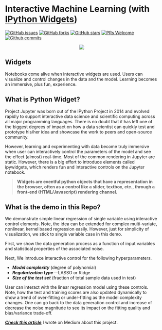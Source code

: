 # Interactive Machine Learning (with [IPython Widgets](https://ipywidgets.readthedocs.io))

[![GitHub issues](https://img.shields.io/github/issues/tirthajyoti/Interactive_Machine_Learning.svg)](https://github.com/tirthajyoti/Interactive_Machine_Learning/issues)
[![GitHub forks](https://img.shields.io/github/forks/tirthajyoti/Interactive_Machine_Learning.svg)](https://github.com/tirthajyoti/Interactive_Machine_Learning/network)
[![GitHub stars](https://img.shields.io/github/stars/tirthajyoti/Interactive_Machine_Learning.svg)](https://github.com/tirthajyoti/Interactive_Machine_Learning/stargazers)
[![PRs Welcome](https://img.shields.io/badge/PRs-welcome-brightgreen.svg)](https://github.com/tirthajyoti/Interactive_Machine_Learning/pulls)
[![Github commits](https://img.shields.io/github/commit-activity/y/tirthajyoti/Interactive_Machine_Learning.svg)](https://github.com/tirthajyoti/Interactive_Machine_Learning/stats/contributors)

<p align="center"><img src="https://raw.githubusercontent.com/tirthajyoti/Interactive_Machine_Learning/master/Interactive_ML.gif"/></p>

## Widgets

Notebooks come alive when interactive widgets are used. Users can visualize and control changes in the data and the model. Learning becomes an immersive, plus fun, experience.

## What is Python Widget?

Project Jupyter was born out of the IPython Project in 2014 and evolved rapidly to support interactive data science and scientific computing across all major programming languages. There is no doubt that it has left one of the biggest degrees of impact on how a data scientist can quickly test and prototype his/her idea and showcase the work to peers and open-source community.

However, learning and experimenting with data become truly immersive when user can interactively control the parameters of the model and see the effect (almost) real-time. Most of the common rendering in Jupyter are static. However, there is a big effort to introduce elements called ipywidgets, which renders fun and interactive controls on the Jupyter notebook.

> **Widgets are eventful python objects that have a representation in the browser, often as a control like a slider, textbox, etc., through a front-end (HTML/Javascript) rendering channel.**

## What is the demo in this Repo?
We demonstrate simple linear regression of single variable using interactive control elements. Note, the idea can be extended for complex multi-variate, nonlinear, kernel based regression easily. However, just for simplicity of visualization, we stick to single variable case in this demo.

First, we show the data generation process as a function of input variables and statistical properties of the associated noise.

Next, We introduce interactive control for the following hyperparameters.
* ***Model complexity*** (degree of polynomial)
* ***Regularization type*** — LASSO or Ridge
* ***Size of the test set*** (fraction of total sample data used in test)

User can interact with the linear regression model using these controls. Note, how the test and training scores are also updated dynamically to show a trend of over-fitting or under-fitting as the model complexity changes. One can go back to the data generation control and increase of decrease the noise magnitude to see its impact on the fitting quality and bias/variance trade-off.

[***Check this article***](https://towardsdatascience.com/interactive-machine-learning-make-python-lively-again-a96aec7e1627) I wrote on Medium about this project.
